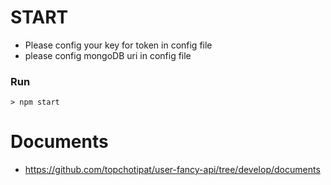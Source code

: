 # START
- Please config your key for token in config file
- please config mongoDB uri in config file

### Run
```
> npm start
```

# Documents
- https://github.com/topchotipat/user-fancy-api/tree/develop/documents